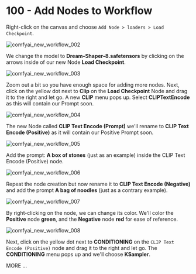 # 100 - Add Nodes to Workflow

Right-click on the canvas and choose ```Add Node > loaders > Load Checkpoint```.

![comfyai_new_workflow_002](https://github.com/user-attachments/assets/92748e1b-f8d1-425c-a5f7-4cd604be647f)

We change the model to **Dream-Shaper-8.safetensors** by clicking on the arrows inside of our new Node **Load Checkpoint**.

![comfyai_new_workflow_003](https://github.com/user-attachments/assets/b18c6380-8d1c-4121-b733-c18747c73cef)

Zoom out a bit so you have enough space for adding more nodes. Next, click on the yellow dot next to **Clip** on the **Load Checkpoint** Node and drag it to the right and let go. A new **CLIP** menu pops up. Select **CLIPTextEncode** as this will contain our Prompt soon.

![comfyai_new_workflow_004](https://github.com/user-attachments/assets/6cb9934b-b92d-42b5-8088-6a0e0abda92d)

The new Node called **CLIP Text Encode (Prompt)** we'll rename to **CLIP Text Encode (Positive)** as it will contain our Positive Prompt soon.

![comfyai_new_workflow_005](https://github.com/user-attachments/assets/17e92d89-02ab-4743-8f7c-fe582d07b334)

Add the prompt: **A box of stones** (just as an example) inside the CLIP Text Encode (Positive) node.

![comfyai_new_workflow_006](https://github.com/user-attachments/assets/21771e7d-acc3-4544-aee9-a2e50aa7e3a9)

Repeat the node creation but now rename it to **CLIP Text Encode (Negative)** and add the prompt **A bag of noodles** (just as a contrary example).

![comfyai_new_workflow_007](https://github.com/user-attachments/assets/a308a639-2de0-4513-8151-105f0c546511)

By right-clicking on the node, we can change its color. We'll color the **Positive** node **green**, and the **Negative** node **red** for ease of reference.

![comfyai_new_workflow_008](https://github.com/user-attachments/assets/107ebb05-7c96-49d1-a3ff-c7d82b86dd50)

Next, click on the yellow dot next to **CONDITIONING** on the ```CLIP Text Encode (Positive)``` node and drag it to the right and let go. The **CONDITIONING** menu pops up and we'll choose **KSampler**.




MORE ...
